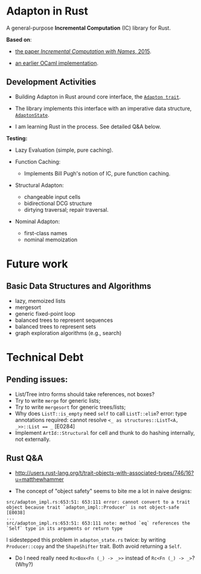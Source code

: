 Adapton in Rust
========================

A general-purpose **Incremental Computation** (IC) library for Rust.

**Based on**:

 - [the paper _Incremental Computation with Names_, 2015](http://arxiv.org/abs/1503.07792).

 - [an earlier OCaml implementation](https://github.com/plum-umd/adapton.ocaml).

Development Activities
-----------------------

 - Building Adapton in Rust around core interface, the
   [`Adapton trait`](https://github.com/plum-umd/adapton.rust/blob/master/src/adapton_sigs.rs#L7).
    
 - The library implements this interface with an imperative data structure,
   [`AdaptonState`](https://github.com/plum-umd/adapton.rust/blob/master/src/adapton_state.rs).

 - I am learning Rust in the process.  See detailed Q&A below.

**Testing:**

 - Lazy Evaluation (simple, pure caching).

 - Function Caching:
   - Implements Bill Pugh's notion of IC, pure function caching.

 - Structural Adapton:
   - changeable input cells
   - bidirectional DCG structure
   - dirtying traversal; repair traversal.

 - Nominal Adapton:
   - first-class names
   - nominal memoization

Future work
============

Basic Data Structures and Algorithms
-------------------------------------------
 - lazy, memoized lists
 - mergesort
 - generic fixed-point loop
 - balanced trees to represent sequences
 - balanced trees to represent sets
 - graph exploration algorithms (e.g., search)


Technical Debt
================

Pending issues:
-----------------
 - List/Tree intro forms should take references, not boxes?
 - Try to write `merge` for generic lists;
 - Try to write `mergesort` for generic trees/lists;
 - Why does `ListT::is_empty` need `self` to call `ListT::elim`?
   error: type annotations required: cannot resolve `<_ as structures::ListT<A, _>>::List == _` [E0284]
 - Implement `ArtId::Structural` for cell and thunk to do hashing internally, not externally.

Rust Q&A
---------

 - http://users.rust-lang.org/t/trait-objects-with-associated-types/746/16?u=matthewhammer

 - The concept of "object safety" seems to bite me a lot in naive designs:
 
```
src/adapton_impl.rs:653:51: 653:111 error: cannot convert to a trait object because trait `adapton_impl::Producer` is not object-safe [E0038]
...
src/adapton_impl.rs:653:51: 653:111 note: method `eq` references the `Self` type in its arguments or return type
```

 I sidestepped this problem in `adapton_state.rs` twice: by writing `Producer::copy` and the `ShapeShifter` trait.  Both avoid returning a `Self`.

 - Do I need really need `Rc<Box<Fn (_) -> _>>` instead of `Rc<Fn (_) -> _>`? (Why?)

 
